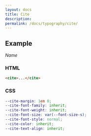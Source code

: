 ```yaml
---
layout: docs
title: Cite
description: 
permalink: /docs/typography/cite/
---
```


## Example

<cite>Name</cite>

### HTML

```html
<cite>...</cite>
```

### CSS

```scss
--cite-margin: 1em 0;
--cite-font-family: inherit;
--cite-font-weight: inherit;
--cite-font-size: var(--font-size-s);
--cite-font-style: normal;
--cite-color: inherit;
--cite-text-align: inherit;
```
